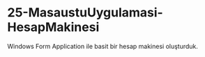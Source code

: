 # 25-MasaustuUygulamasi-HesapMakinesi
Windows Form Application ile basit bir hesap makinesi oluşturduk.
